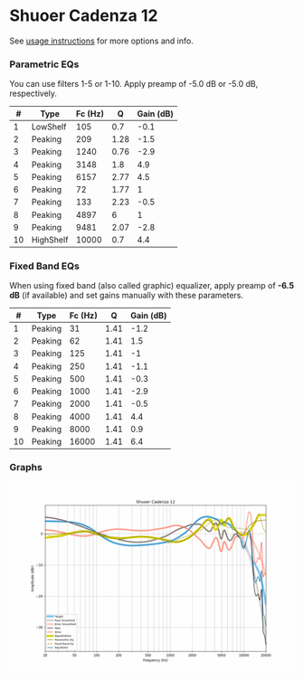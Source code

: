 # Shuoer Cadenza 12
See [usage instructions](https://github.com/jaakkopasanen/AutoEq#usage) for more options and info.

### Parametric EQs
You can use filters 1-5 or 1-10. Apply preamp of -5.0 dB or -5.0 dB, respectively.

|   # | Type      |   Fc (Hz) |    Q |   Gain (dB) |
|-----|-----------|-----------|------|-------------|
|   1 | LowShelf  |       105 | 0.7  |        -0.1 |
|   2 | Peaking   |       209 | 1.28 |        -1.5 |
|   3 | Peaking   |      1240 | 0.76 |        -2.9 |
|   4 | Peaking   |      3148 | 1.8  |         4.9 |
|   5 | Peaking   |      6157 | 2.77 |         4.5 |
|   6 | Peaking   |        72 | 1.77 |         1   |
|   7 | Peaking   |       133 | 2.23 |        -0.5 |
|   8 | Peaking   |      4897 | 6    |         1   |
|   9 | Peaking   |      9481 | 2.07 |        -2.8 |
|  10 | HighShelf |     10000 | 0.7  |         4.4 |

### Fixed Band EQs
When using fixed band (also called graphic) equalizer, apply preamp of **-6.5 dB** (if available) and set gains manually with these parameters.

|   # | Type    |   Fc (Hz) |    Q |   Gain (dB) |
|-----|---------|-----------|------|-------------|
|   1 | Peaking |        31 | 1.41 |        -1.2 |
|   2 | Peaking |        62 | 1.41 |         1.5 |
|   3 | Peaking |       125 | 1.41 |        -1   |
|   4 | Peaking |       250 | 1.41 |        -1.1 |
|   5 | Peaking |       500 | 1.41 |        -0.3 |
|   6 | Peaking |      1000 | 1.41 |        -2.9 |
|   7 | Peaking |      2000 | 1.41 |        -0.5 |
|   8 | Peaking |      4000 | 1.41 |         4.4 |
|   9 | Peaking |      8000 | 1.41 |         0.9 |
|  10 | Peaking |     16000 | 1.41 |         6.4 |

### Graphs
![](./Shuoer%20Cadenza%2012.png)
